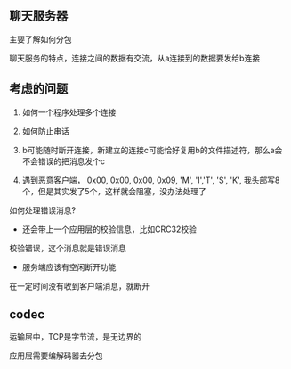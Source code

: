 ## 聊天服务器 

主要了解如何分包

聊天服务的特点，连接之间的数据有交流，从a连接到的数据要发给b连接

## 考虑的问题

1. 如何一个程序处理多个连接

2. 如何防止串话

3. b可能随时断开连接，新建立的连接c可能恰好复用b的文件描述符，那么a会不会错误的把消息发个c

4. 遇到恶意客户端， 0x00, 0x00, 0x00, 0x09, 'M', 'I','T', 'S', 'K', 我头部写8个，但是其实发了5个，这样就会阻塞，没办法处理了

如何处理错误消息?

- 还会带上一个应用层的校验信息，比如CRC32校验

校验错误，这个消息就是错误消息

- 服务端应该有空闲断开功能

在一定时间没有收到客户端消息，就断开

## codec 

运输层中，TCP是字节流，是无边界的

应用层需要编解码器去分包







